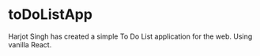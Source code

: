 # toDoListApp
Harjot Singh has created a simple To Do List application for the web. Using vanilla React.
